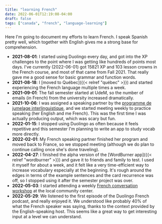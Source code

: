 ```yaml
---
title: "learning French"
date: 2022-06-01T12:19:08-04:00
draft: false
tags: ["canada", "french", "language-learning"]
---
```


Here I'm going to document my efforts to learn French. I speak Spanish pretty well, which together with English gives me a strong base for comprehension.

- **2021-08-01**: I started using Duolingo every day, and got into the XP challenges to the point where I was getting like hundreds of points most days. I've currently (2022-06-01) got 15821 XP and 103 lesson crowns in the French course, and most of that came from Fall 2021. That really gave me a good sense for basic grammar and function words.
- **2021-08-18**: I [moved to Québec]({{< relref "québec" >}}) and started experiencing the French language multiple times a week.
- **2021-09-01**: The fall semester started at UdeM, so the number of emails (in French) from the university increased dramatically.
- **2021-10-06**: I was assigned a speaking partner by the [programme de jumelage interlinguistique](http://www.ahc.umontreal.ca/ActivitesJumelage/interlinguistique.htm), and we started meeting weekly to practice speaking (her English and me French). This was the first time I was actually producing output, which was scary but fun.
- **2022-01-15**: I stopped using Duolingo as often because it feels repetitive and this semester I'm planning to write an app to study vocab more directly.
- **2022-02-01**: My French speaking partner finished her program and moved back to France, so we stopped meeting (although we do plan to continue calling once she's done traveling).
- **2022-04-27**: I finished the alpha version of the [WordBurner app]({{< relref "wordburner" >}}) and gave it to friends and family to test. I used it myself for about a week, and it felt like a very time-efficient way to increase vocabulary especially at the beginning. It's rough around the edges in terms of the example sentences and the card recurrence was off, so I stopped using it after the semester project was over.
- **2022-05-03**: I started attending a weekly [French conversation workshop](https://www.amilia.com/store/fr/celo/shop/activities/3823518) at the local community center.
- **2022-05-29**: We listened to the first episode of the Duolingo French podcast, and really enjoyed it. We understood like probably 40% of what the French speaker was saying, thanks to the context provided by the English-speaking host. This seems like a great way to get interesting input at a level we can understand.
